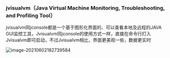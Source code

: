### jvisualvm（Java Virtual Machine Monitoring, Troubleshooting, and Profiling Tool）

jvisualvm同jconsole都是一个基于图形化界面的、可以查看本地及远程的JAVA GUI监控工具，Jvisualvm同jconsole的使用方式一样，直接在命令行打入Jvisualvm即可启动，不过Jvisualvm相比，界面更美观一些，数据更实时

![image-20210602182739584](https://typroa12138.oss-cn-hangzhou.aliyuncs.com/image/2021/06/2021060218273939.png)